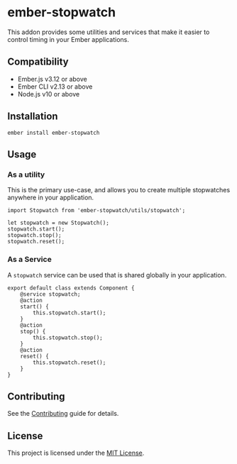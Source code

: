 # ember-stopwatch

This addon provides some utilities and services that make it easier
to control timing in your Ember applications.

## Compatibility

-   Ember.js v3.12 or above
-   Ember CLI v2.13 or above
-   Node.js v10 or above

## Installation

```
ember install ember-stopwatch
```

## Usage

### As a utility

This is the primary use-case, and allows you to create multiple stopwatches anywhere
in your application.

```
import Stopwatch from 'ember-stopwatch/utils/stopwatch';

let stopwatch = new Stopwatch();
stopwatch.start();
stopwatch.stop();
stopwatch.reset();
```

### As a Service

A `stopwatch` service can be used that is shared globally in your application.

```
export default class extends Component {
    @service stopwatch;
    @action
    start() {
        this.stopwatch.start();
    }
    @action
    stop() {
        this.stopwatch.stop();
    }
    @action
    reset() {
        this.stopwatch.reset();
    }
}
```

## Contributing

See the [Contributing](CONTRIBUTING.md) guide for details.

## License

This project is licensed under the [MIT License](LICENSE.md).
